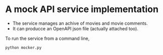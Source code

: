 # A mock API service implementation

+ The service manages an achive of movies and movie comments.
+ It can producce an OpenAPI json file (actually attached too).

To run the service from a command line,

```bash
python mocker.py
```
